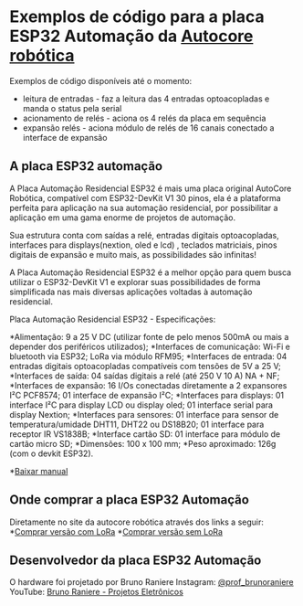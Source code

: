# Exemplos de código para a placa ESP32 Automação da [Autocore robótica](https://www.autocorerobotica.com.br/)

Exemplos de código disponíveis até o momento:
* leitura de entradas - faz a leitura das 4 entradas optoacopladas e manda o status pela serial
* acionamento de relés - aciona os 4 relés da placa em sequência
* expansão relés - aciona módulo de relés de 16 canais conectado a interface de expansão

## A placa ESP32 automação

A Placa Automação Residencial ESP32 é mais uma placa original AutoCore Robótica, compatível com ESP32-DevKit V1 30 pinos, ela é a plataforma perfeita para aplicação na sua automação residencial, por possibilitar a aplicação em uma gama enorme de projetos de automação.

Sua estrutura conta com saídas a relé, entradas digitais optoacopladas, interfaces para displays(nextion, oled e lcd) , teclados matriciais, pinos digitais de expansão e muito mais, as possibilidades são infinitas!

A Placa Automação Residencial ESP32 é a melhor opção para quem busca utilizar o ESP32-DevKit V1 e explorar suas possibilidades de forma simplificada nas mais diversas aplicações voltadas à automação residencial.

Placa Automação Residencial ESP32 - Especificações:

*Alimentação: 9 a 25 V DC (utilizar fonte de pelo menos 500mA ou mais a depender dos periféricos utilizados);
*Interfaces de comunicação:  Wi-Fi e bluetooth via ESP32; LoRa via módulo RFM95;
*Interfaces de entrada: 04 entradas digitais optoacopladas compatíveis com tensões de 5V a 25 V;
*Interfaces de saída: 04 saídas digitais a relé (até 250 V 10 A) NA + NF;
*Interfaces de expansão:   16 I/Os conectadas diretamente a 2 expansores I²C PCF8574; 01 interface de expansão I²C;
*Interfaces para displays:   01 interface I²C para display LCD ou display oled; 01 interface serial para display Nextion;
*Interfaces para sensores: 01 interface para sensor de temperatura/umidade DHT11, DHT22 ou DS18B20; 01 interface para receptor IR VS1838B;
*Interface cartão SD: 01 interface para módulo de cartão micro SD;
*Dimensões: 100 x 100 mm;
*Peso aproximado: 126g (com o devkit ESP32).

*[Baixar manual](https://cdn.awsli.com.br/78/78150/arquivos/manual%20ESP32%20Automacao.pdf)

## Onde comprar a placa ESP32 Automação
Diretamente no site da autocore robótica através dos links a seguir:
*[Comprar versão com LoRa](https://www.autocorerobotica.com.br/placa-automacao-residencial-esp32-com-lora)
*[Comprar versão sem LoRa](https://www.autocorerobotica.com.br/placa-automacao-residencial-esp32-sem-lora)

## Desenvolvedor da placa ESP32 Automação
O hardware foi projetado por Bruno Raniere
Instagram: [@prof_brunoraniere](https://www.instagram.com/prof_brunoraniere/)
YouTube: [Bruno Raniere - Projetos Eletrônicos](https://www.youtube.com/c/BrunoRaniereProjetosEletronicos)


